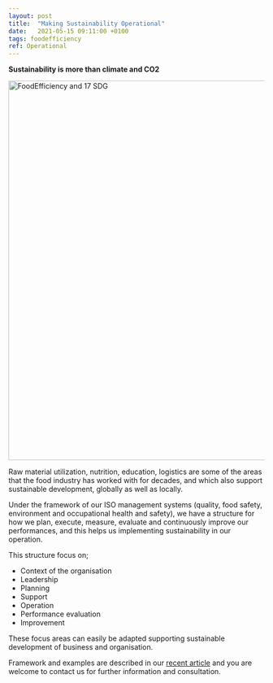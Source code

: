 ```yaml
---
layout: post
title:  "Making Sustainability Operational"
date:   2021-05-15 09:11:00 +0100
tags: foodefficiency
ref: Operational
---
```


**Sustainability is more than climate and CO2**

<img width="747" alt="FoodEfficiency and 17 SDG" src="https://user-images.githubusercontent.com/75361000/119141074-2323f180-ba45-11eb-9eea-d50bae6f8b9b.png">


Raw material utilization, nutrition, education, logistics are some of the areas that the food industry has worked with for decades, and which also support sustainable development, globally as well as locally.

Under the framework of our ISO management systems (quality, food safety, environment and occupational health and safety), we have a structure for how we plan, execute, measure, evaluate and continuously improve our performances, and this helps us implementing sustainability in our operation.

This structure focus on;
- Context of the organisation
- Leadership
- Planning
- Support
- Operation
- Performance evaluation
- Improvement

These focus areas can easily be adapted supporting sustainable development of business and organisation.

Framework and examples are described in our [recent article](assets/publications/2021_Sustainability%20is%20more%20than%20focus%20on%20climate%20and%20CO2_May2021.pdf) and you are welcome to contact us for further information and consultation. 
